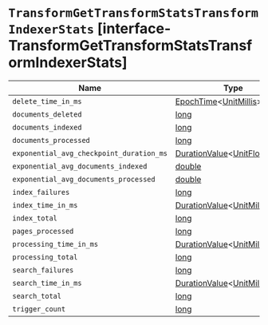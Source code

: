 # `TransformGetTransformStatsTransformIndexerStats` [interface-TransformGetTransformStatsTransformIndexerStats]

| Name | Type | Description |
| - | - | - |
| `delete_time_in_ms` | [EpochTime](./EpochTime.md)<[UnitMillis](./UnitMillis.md)> | &nbsp; |
| `documents_deleted` | [long](./long.md) | &nbsp; |
| `documents_indexed` | [long](./long.md) | &nbsp; |
| `documents_processed` | [long](./long.md) | &nbsp; |
| `exponential_avg_checkpoint_duration_ms` | [DurationValue](./DurationValue.md)<[UnitFloatMillis](./UnitFloatMillis.md)> | &nbsp; |
| `exponential_avg_documents_indexed` | [double](./double.md) | &nbsp; |
| `exponential_avg_documents_processed` | [double](./double.md) | &nbsp; |
| `index_failures` | [long](./long.md) | &nbsp; |
| `index_time_in_ms` | [DurationValue](./DurationValue.md)<[UnitMillis](./UnitMillis.md)> | &nbsp; |
| `index_total` | [long](./long.md) | &nbsp; |
| `pages_processed` | [long](./long.md) | &nbsp; |
| `processing_time_in_ms` | [DurationValue](./DurationValue.md)<[UnitMillis](./UnitMillis.md)> | &nbsp; |
| `processing_total` | [long](./long.md) | &nbsp; |
| `search_failures` | [long](./long.md) | &nbsp; |
| `search_time_in_ms` | [DurationValue](./DurationValue.md)<[UnitMillis](./UnitMillis.md)> | &nbsp; |
| `search_total` | [long](./long.md) | &nbsp; |
| `trigger_count` | [long](./long.md) | &nbsp; |
